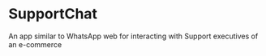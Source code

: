 # SupportChat
An app similar to WhatsApp web for interacting with Support executives of an e-commerce 
